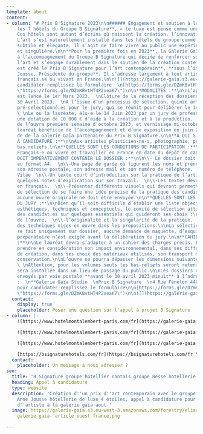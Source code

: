 ```yaml
---
template: about
content:
- column: "# Prix B Signature 2023\n\n###### Engagement et soutien à la création contemporaine\n\n**Dans
    les 7 hôtels du Groupe B Signature**, « le luxe est pensé comme une émotion».
    Ces hôtels sont autant d’écrins où naissent la création, l’innovation et la poésie.
    L’art s’est naturellement installé dans les hôtels du groupe comme une signature
    subtile et élégante. Il s’agit de faire vivre au public une expérience sensible
    et singulière.\n\n**Pour la première fois en 2023**, la Galerie Gaïa participe
    à l’accompagnement du Groupe B Signature qui décide de renforcer son lien avec
    l’art et s’engage durablement dans le soutien de la création contemporaine.\n\n**Ainsi
    est créé le Prix B Signature pour l’art contemporain**, **sous l’impulsion d’Anne
    Jousse, Présidente du groupe**. Il s’adresse largement à tout artiste plasticien.ne
    français.se ou vivant en France.\n\n![](https://galerie-gaia.s3.eu-west-3.amazonaws.com/forestry/Logo-Bessé-Signature-transparent.png)\n\nPour
    candidater remplissez le formulaire  \n[https://forms.gle/DZmKBvtHT4P2xeaK7](https://forms.gle/DZmKBvtHT4P2xeaK7
    \"https://forms.gle/DZmKBvtHT4P2xeaK7\")\n\n**MODALITÉS :**\n\nL’appel à candidature
    est lancé le 1er Mars 2023.  \nClôture de la réception des dossiers papier le
    30 Avril 2023.  \nA l’issue d’un processus de sélection, quinze artistes sont
    pré-selectionné.es pour le jury, qui se réunit pour délibérer le 14 Juin 2023.
    \ \nLe ou la lauréate, élu·e le 14 Juin 2023 par un jury de professionnels, reçoit
    une dotation de 10 000 € d’aide à la création et à la production.  \nLivraison
    de l’œuvre première semaine d'octobre 2023, et vernissage mi-octobre 2023.\n\nL’artiste
    lauréat bénéficie de l’accompagnement et d’une exposition en juin 2024, au sein
    de de la Galerie Gaïa partenaire du Prix B Signature.\n\n**A QUI S'ADRESSE L'APPEL
    À CANDIDATURE :**\n\nAux artistes plasticien·ne·s, photographie, peinture, sculpture
    bas reliefs.\n\n**QUELLES SONT LES CONDITIONS DE PARTICIPATION :**\n\n\\-Être
    Français·e ou vivre et travailler en France en date du dépôt de candidature.\n\n**QUE
    DOIT IMPÉRATIVEMENT CONTENIR LE DOSSIER :**\n\n\\- Le dossier doit être présenté
    au format A4.  \n\\-Une page de garde où figurent les noms et prénoms du candidat·e,
    son adresse postale, son adresse mail et son numéro de téléphone.  \n\\-Un Curriculum
    Vitae  \n\\-Un texte court d’introduction sur la pratique de l’artiste ainsi que
    quelques notes d’explication sur son travail.  \n\\-Les textes devront être rédigés
    en français.  \n\\-Présenter différents visuels qui devront permettre au comité
    de sélection de se faire une idée précise de la pratique des candidat.e.s\n\nAttention,
    aucune œuvre originale ne doit être envoyée.\n\n**QUELLES SONT LES ATTENTES ARTISTIQUES
    DU JURY :**\n\nBien qu’il soit difficile d’établir une liste objective de critères
    esthétiques, techniques et conceptuels, le comité de sélection attire l’attention
    des candidat.es sur quelques essentiels qui guideront ses choix :\n\n\\-l’éco-conception
    de l’œuvre.  \n\\-l’originalité et la singularité de la pratique.  \n\\-la maîtrise
    des techniques mises en œuvre dans les propositions.\n\nLa sélection du lauréat.e
    se fait uniquement sur dossier, aucune demande de maquette, d’esquisse ou de dessin
    préparatoire n’est exigée avant la délibération du jury.\n\n**CAHIER DES CHARGES
    :**\n\nLe lauréat devra s’adapter à un cahier des charges précis. L’œuvre devra
    prendre en considération son impact environnemental, dans ses différentes étapes
    de création, dans ses choix des matériaux utilisés, son transport mais aussi sa
    conservation.\n\nL’œuvre ne pourra dépasser les dimensions suivantes: 200x127cm.
    \ \nAttention, pour les volumes seuls les bas-reliefs seront retenus.  \nL’œuvre
    sera installée dans un lieu de passage du public.\n\nLes dossiers devront être
    envoyés par voie postale **avant le 30 avril 2023 minuit** à l’adresse suivante
    :  \n**Galerie Gaïa Studio  \nPrix B Signature  \n4 Rue Fénelon 44000 Nantes**\n\n**RAPPEL**
    pour candidater remplissez le formulaire\n\n[https://forms.gle/DZmKBvtHT4P2xeaK7](https://forms.gle/DZmKBvtHT4P2xeaK7
    \"https://forms.gle/DZmKBvtHT4P2xeaK7\")\n\n![](https://galerie-gaia.s3.eu-west-3.amazonaws.com/forestry/Logo-Bessé-Signature-transparent.png)"
  contact:
    display: true
    placeholder: Poser une question sur l'appel à projet B Signature
- column: |-
    ![https://www.hotelmontalembert-paris.com/fr](https://galerie-gaia.s3.eu-west-3.amazonaws.com/forestry/galerie gaia - hotel montalembert-entree-003.jpg "hotel montalembert")

    ![https://www.hotelmontalembert-paris.com/fr](https://galerie-gaia.s3.eu-west-3.amazonaws.com/forestry/galerie gaia - hotel montalembert-Montalembert-J2-0616-23121_retoucheFA copie.jpg "hotel montalembert")

    ![https://www.hotelmontalembert-paris.com/fr](https://galerie-gaia.s3.eu-west-3.amazonaws.com/forestry/Capture d’écran 2023-03-10 à 15.46.11.png "hotel montalembert manuel merida")Œuvre de Manuel Merida installée dans le hall de l'Hôtel Montalembert Paris

    [https://bsignaturehotels.com/fr](https://bsignaturehotels.com/fr "https://bsignaturehotels.com/fr")
  contact:
    placeholder: Un message à nous adresser ?
seo:
  title: 'B Signature groupe hotellier nantais groupe Besse hotellerie de luxe '
  heading: Appel à candidature
  type: website
  description: 'Création d''un prix d''art contemporain avec le groupe nantais B Signature
    Anne Jousse hôtellerie de luxe 4 étoiles, appel à candidature pour une residence
    d''artiste à la galerie gaia aout '
  image: https://galerie-gaia.s3.eu-west-3.amazonaws.com/forestry/elisabeth givre-
    galerie gaia- article ouest france.png

---
```

